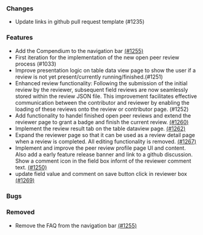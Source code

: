 <!--
SPDX-FileCopyrightText: 2025 Jonas Huber <jonas.huber@rl-institut.de>

SPDX-License-Identifier: CC0-1.0
-->

### Changes

- Update links in github pull request template (#1235)

### Features

- Add the Compendium to the navigation bar [(#1255)](https://github.com/OpenEnergyPlatform/oeplatform/pull/1255)
- First iteration for the implementation of the new open peer review process (#1033)
- Improve presentation logic on table data view page to show the user if a review is not yet present/currently running/finished.(#1251)
- Enhanced review functionality: Following the submission of the initial review by the reviewer, subsequent field reviews are now seamlessly stored within the review JSON file. This improvement facilitates effective communication between the contributor and reviewer by enabling the loading of these reviews onto the review or contributor page. (#1252)
- Add functionality to handel finished open peer reviews and extend the reviewer page to grant a badge and finish the current review. [(#1260)](https://github.com/OpenEnergyPlatform/oeplatform/pull/1260)
- Implement the review result tab on the table dataview page. [(#1262)](https://github.com/OpenEnergyPlatform/oeplatform/pull/1262)
- Expand the reviewer page so that it can be used as a review detail page when a review is completed. All editing functionality is removed. [(#1267)](https://github.com/OpenEnergyPlatform/oeplatform/pull/1267)
- Implement and improve the peer review profile page UI and content. Also add a early feature release banner and link to a github discussion. Show a comment icon in the field box infornt of the reviewer comment text. [(#1250)](https://github.com/OpenEnergyPlatform/oeplatform/pull/1250)
- update field value and comment on save button click in reviewer box [(#1269)](https://github.com/OpenEnergyPlatform/oeplatform/pull/1269)

### Bugs

### Removed

- Remove the FAQ from the navigation bar [(#1255)](https://github.com/OpenEnergyPlatform/oeplatform/pull/1255)
